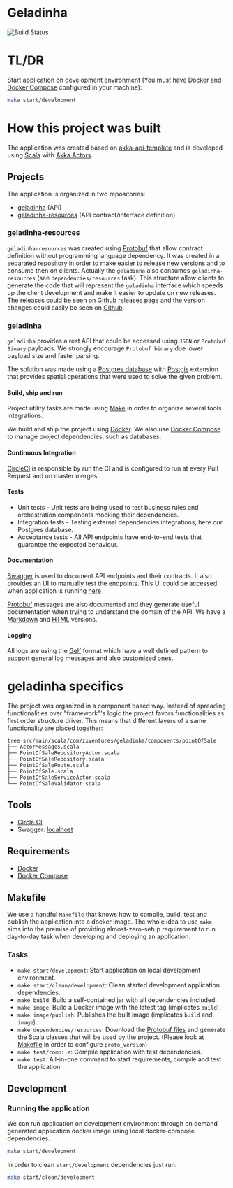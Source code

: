 # Geladinha

![Build Status](https://circleci.com/gh/nykolaslima/geladinha.svg?&style=shield)

# TL/DR
Start application on development environment
(You must have [Docker](https://www.docker.com/) and [Docker Compose](https://docs.docker.com/compose/) configured in your machine):
```sh
make start/development
```

# How this project was built

The application was created based on [akka-api-template](https://github.com/nykolaslima/akka-api-template) and is 
developed using [Scala](https://www.scala-lang.org/) with [Akka Actors](http://doc.akka.io/docs/akka/current/scala/actors.html).

## Projects

The application is organized in two repositories:
- [geladinha](https://github.com/nykolaslima/geladinha) (API)
- [geladinha-resources](https://github.com/nykolaslima/geladinha-resources) (API contract/interface definition)

### geladinha-resources

`geladinha-resources` was created using [Protobuf](https://developers.google.com/protocol-buffers/) that allow contract 
definition without programming language dependency. It was created in a separated repository in order to make easier 
to release new versions and to consume then on clients. Actually the `geladinha` also consumes `geladinha-resources` 
(see `dependencies/resources` task).
This structure allow clients to generate the code that will represent the `geladinha` interface which speeds up the 
client development and make it easier to update on new releases.
The releases could be seen on [Github releases page](https://github.com/nykolaslima/geladinha-resources/releases) 
and the version changes could easily be seen on [Github](https://github.com/nykolaslima/geladinha-resources/compare/v0.0.3...v0.0.4).

### geladinha

`geladinha` provides a rest API that could be accessed using `JSON` or `Protobuf Binary` payloads. We strongly encourage 
`Protobuf binary` due lower payload size and faster parsing.  

The solution was made using a [Postgres database](https://www.postgresql.org/) with [Postgis](http://postgis.net/) 
extension that provides spatial operations that were used to solve the given problem. 

#### Build, ship and run 

Project utility tasks are made using [Make](https://www.gnu.org/software/make/) in order to organize several tools integrations.

We build and ship the project using [Docker](https://www.docker.com/). We also use [Docker Compose](https://docs.docker.com/compose/)
to manage project dependencies, such as databases.

#### Continuous Integration

[CircleCI](https://circleci.com/) is responsible by run the CI and is configured to run at every Pull Request and on master merges.

#### Tests

- Unit tests - Unit tests are being used to test business rules and orchestration components mocking their dependencies.
- Integration tests - Testing external dependencies integrations, here our Postgres database.
- Acceptance tests - All API endpoints have end-to-end tests that guarantee the expected behaviour.
 
#### Documentation

[Swagger](https://swagger.io/) is used to document API endpoints and their contracts. It also provides an UI to manually 
test the endpoints. This UI could be accessed when application is running [here](http://localhost:8080/api-docs/)

[Protobuf](https://developers.google.com/protocol-buffers/) messages are also documented and they generate useful 
documentation when trying to understand the domain of the API. We have a [Markdown](https://github.com/nykolaslima/geladinha-resources/blob/master/docs/index.markdown)
and [HTML](https://github.com/nykolaslima/geladinha-resources/blob/master/docs/index.html) versions.

#### Logging

All logs are using the [Gelf](http://docs.graylog.org/en/2.3/pages/gelf.html) format which have a well defined pattern 
to support general log messages and also customized ones.


# geladinha specifics

The project was organized in a component based way. Instead of spreading functionalities over "framework"'s logic the 
project favors functionalities as first order structure driver. This means that different layers of a same functionality 
are placed together:

```
tree src/main/scala/com/zxventures/geladinha/components/pointOfSale
├── ActorMessages.scala
├── PointOfSaleRepositoryActor.scala
├── PointOfSaleRepository.scala
├── PointOfSaleRoute.scala
├── PointOfSale.scala
├── PointOfSaleServiceActor.scala
└── PointOfSaleValidator.scala
```

## Tools
  - [Circle CI](https://circleci.com/gh/nykolaslima/geladinha)
  - Swagger: [localhost](http://localhost:8080/api-docs/)

## Requirements

- [Docker](https://docs.docker.com/engine/installation/)
- [Docker Compose](https://docs.docker.com/compose/)

## Makefile

We use a handful `Makefile` that knows how to compile, build, test and publish the application into a docker
image. The whole idea to use `make` aims into the premise of providing almost-zero-setup requirement to run
day-to-day task when developing and deploying an application.

### Tasks

- `make start/development`: Start application on local development environment.
- `make start/clean/development`: Clean started development application dependencies.
- `make build`: Build a self-contained jar with all dependencies included.
- `make image`: Build a Docker image with the latest tag (implicates `build`).
- `make image/publish`: Publishes the built image (implicates `build` and `image`).
- `make dependencies/resources`: Download the [Protobuf files](https://github.com/zxventures/geladinha-resources) and generate the Scala classes that will be used by the project. (Please look at [Makefile](https://github.com/zxventures/geladinha/blob/master/Makefile) in order to configure `proto_version`)
- `make test/compile`: Compile application with test dependencies.
- `make test`: All-in-one command to start requirements, compile and test the application.


## Development

### Running the application

We can run application on development environment through on demand generated application docker image 
using local docker-compose dependencies.

```sh
make start/development
```

In order to clean `start/development` dependencies just run:

```sh
make start/clean/development
```
